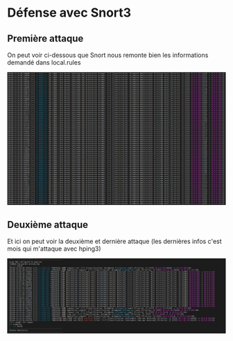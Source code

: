 # Défense avec Snort3

## Première attaque

On peut voir ci-dessous que Snort nous remonte bien les informations demandé dans local.rules

![image1](./images/image1.png)

## Deuxième attaque

Et ici on peut voir la deuxième et dernière attaque (les dernières infos c'est mois qui m'attaque avec hping3)

![image2](./images/image2.png)
